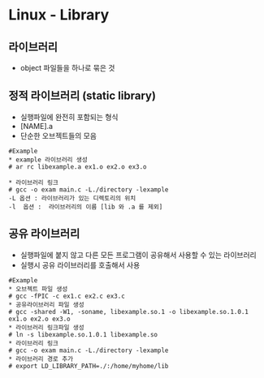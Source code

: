 # Linux - Library

## 라이브러리 
- object 파일들을 하나로 묶은 것 

##  정적 라이브러리 (static library)
- 실행파일에 완전히 포함되는 형식  
- [NAME].a
- 단순한 오브젝트들의 모음 

```shell
#Example
* example 라이브러리 생성 
# ar rc libexample.a ex1.o ex2.o ex3.o

* 라이브러리 링크 
# gcc -o exam main.c -L./directory -lexample
-L 옵션 : 라이브러리가 있는 디렉토리의 위치
-l  옵션 :  라이브러리의 이름 [lib 와 .a 를 제외]   
```

## 공유 라이브러리
- 실행파일에 붙지 않고 다른 모든 프로그램이 공유해서 사용할 수 있는 라이브러리 
- 실행시 공유 라이브러리를 호출해서 사용 

```shell
#Example
* 오브젝트 파일 생성
# gcc -fPIC -c ex1.c ex2.c ex3.c
* 공유라이브러리 파일 생성
# gcc -shared -W1, -soname, libexample.so.1 -o libexample.so.1.0.1 ex1.o ex2.o ex3.o
* 라이브러리 링크파일 생성
# ln -s libexample.so.1.0.1 libexample.so
* 라이브러리 링크 
# gcc -o exam main.c -L./directory -lexample
* 라이브러리 경로 추가
# export LD_LIBRARY_PATH=./:/home/myhome/lib
```